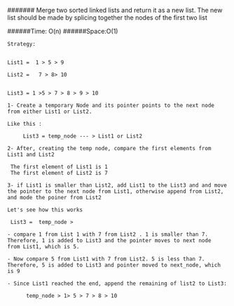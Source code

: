####### Merge two sorted linked lists and return it as a new list. The new list should be made by splicing together the nodes of the first two list

######Time: O(n) 
######Space:O(1)




```
Strategy:


List1 =  1 > 5 > 9 

List2 =   7 > 8> 10


List3 = 1 >5 > 7 > 8 > 9 > 10

1- Create a temporary Node and its pointer points to the next node from either List1 or List2.

Like this :

     List3 = temp_node --- > List1 or List2

2- After, creating the temp node, compare the first elements from List1 and List2 

 The first element of List1 is 1 
 The first element of List2 is 7 

3- if List1 is smaller than List2, add List1 to the List3 and and move the pointer to the next node from List1, otherwise append from List2, and mode the poiner from List2

Let's see how this works

 List3 =  temp_node > 

- compare 1 from List 1 with 7 from List2 . 1 is smaller than 7. Therefore, 1 is added to List3 and the pointer moves to next node  from List1, which is 5.

- Now compare 5 from List1 with 7 from List2. 5 is less than 7. Therefore, 5 is added to List3 and pointer moved to next_node, which is 9 

- Since List1 reached the end, append the remaining of list2 to List3:

      temp_node > 1> 5 > 7 > 8 > 10 

```
